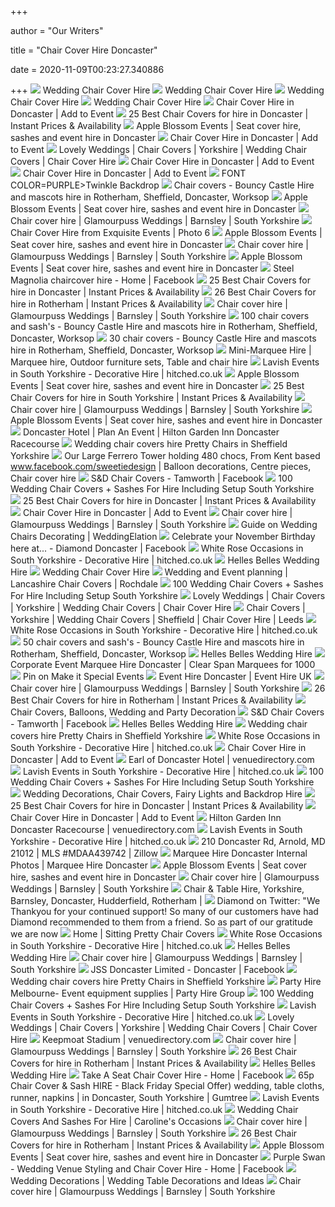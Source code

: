 +++
        
author = "Our Writers"
        
title = "Chair Cover Hire Doncaster"
        
date = 2020-11-09T00:23:27.340886
        
+++
[ ![](http://www.bow-belles.com/old%20website/Doncaster%20Race%20Course/images/Chair%20Cover%20Hire%20Doncaster%20(2)_JPG.jpg)](http://www.bow-belles.com/old%20website/Doncaster%20Race%20Course/images/Chair%20Cover%20Hire%20Doncaster%20(2)_JPG.jpg) Wedding Chair Cover Hire
[ ![](http://www.bow-belles.com/old%20website/Doncaster%20Race%20Course/images/Chair%20Cover%20Hire%20Doncaster%20(4)_JPG.jpg)](http://www.bow-belles.com/old%20website/Doncaster%20Race%20Course/images/Chair%20Cover%20Hire%20Doncaster%20(4)_JPG.jpg) Wedding Chair Cover Hire
[ ![](http://www.bow-belles.com/old%20website/Doncaster%20Race%20Course/images/Chair%20Cover%20Hire%20Doncaster%20(5)_JPG.jpg)](http://www.bow-belles.com/old%20website/Doncaster%20Race%20Course/images/Chair%20Cover%20Hire%20Doncaster%20(5)_JPG.jpg) Wedding Chair Cover Hire
[ ![](http://www.bow-belles.com/old%20website/Doncaster%20Race%20Course/images/Chair%20Cover%20Hire%20Doncaster_JPG.jpg)](http://www.bow-belles.com/old%20website/Doncaster%20Race%20Course/images/Chair%20Cover%20Hire%20Doncaster_JPG.jpg) Wedding Chair Cover Hire
[ ![](https://www.addtoevent.co.uk/sites/default/files/styles/one-fourth/public/user/565117/supplier/images/b7d539fa-757c-4b99-8f60-2c14e4f71b1c.jpeg)](https://www.addtoevent.co.uk/sites/default/files/styles/one-fourth/public/user/565117/supplier/images/b7d539fa-757c-4b99-8f60-2c14e4f71b1c.jpeg) Chair Cover Hire in Doncaster | Add to Event
[ ![](https://img.poptop.uk.com/x/uploads/917a14b850f7430f8ec03ec086e77cd4.jpg?w=196&h=196&format=jpeg&jpeg.quality=60&f.sharpen=15&mode=crop)](https://img.poptop.uk.com/x/uploads/917a14b850f7430f8ec03ec086e77cd4.jpg?w=196&h=196&format=jpeg&jpeg.quality=60&f.sharpen=15&mode=crop) 25 Best Chair Covers for hire in Doncaster | Instant Prices & Availability
[ ![](http://www.appleblossomevents.co.uk/wp-content/themes/apple-blossom-events/images/slides/slide-1.png)](http://www.appleblossomevents.co.uk/wp-content/themes/apple-blossom-events/images/slides/slide-1.png) Apple Blossom Events | Seat cover hire, sashes and event hire in Doncaster
[ ![](https://www.addtoevent.co.uk/sites/default/files/styles/one-fourth/public/user/643061/supplier/images/20180511_191237.jpg)](https://www.addtoevent.co.uk/sites/default/files/styles/one-fourth/public/user/643061/supplier/images/20180511_191237.jpg) Chair Cover Hire in Doncaster | Add to Event
[ ![](https://sites.create-cdn.net/siteimages/29/5/3/295378/5312699.jpg)](https://sites.create-cdn.net/siteimages/29/5/3/295378/5312699.jpg) Lovely Weddings | Chair Covers | Yorkshire | Wedding Chair Covers | Chair  Cover Hire
[ ![](https://www.addtoevent.co.uk/sites/default/files/styles/one-fourth/public/user/732339/supplier/images/chair_covers.png)](https://www.addtoevent.co.uk/sites/default/files/styles/one-fourth/public/user/732339/supplier/images/chair_covers.png) Chair Cover Hire in Doncaster | Add to Event
[ ![](https://www.addtoevent.co.uk/sites/default/files/styles/one-fourth/public/user/477876/supplier/images/20190618_133400.jpg)](https://www.addtoevent.co.uk/sites/default/files/styles/one-fourth/public/user/477876/supplier/images/20190618_133400.jpg) Chair Cover Hire in Doncaster | Add to Event
[ ![](http://d121tcdkpp02p4.cloudfront.net/clim/92122/logo/covers.jpg)](http://d121tcdkpp02p4.cloudfront.net/clim/92122/logo/covers.jpg) FONT COLOR=PURPLE>Twinkle Backdrop
[ ![](https://bouncycastlenetwork-res.cloudinary.com/image/upload/f_auto,q_auto,c_limit,w_1000/823896b6bffe17ec38b457ef0a36c6d8)](https://bouncycastlenetwork-res.cloudinary.com/image/upload/f_auto,q_auto,c_limit,w_1000/823896b6bffe17ec38b457ef0a36c6d8) Chair covers - Bouncy Castle Hire and mascots hire in Rotherham, Sheffield,  Doncaster, Worksop
[ ![](http://www.appleblossomevents.co.uk/wp-content/themes/apple-blossom-events/images/slides/slide-2.png)](http://www.appleblossomevents.co.uk/wp-content/themes/apple-blossom-events/images/slides/slide-2.png) Apple Blossom Events | Seat cover hire, sashes and event hire in Doncaster
[ ![](https://static.wixstatic.com/media/5a626d_8411e47d74da4ca7a983d52c1d85efe6~mv2_d_2560_1440_s_2.jpg)](https://static.wixstatic.com/media/5a626d_8411e47d74da4ca7a983d52c1d85efe6~mv2_d_2560_1440_s_2.jpg) Chair cover hire | Glamourpuss Weddings | Barnsley | South Yorkshire
[ ![](https://cdn0.weddingwire.co.uk/emp/fotos/5/5/1/2/dsc05836_4_105512.jpg)](https://cdn0.weddingwire.co.uk/emp/fotos/5/5/1/2/dsc05836_4_105512.jpg) Chair Cover Hire from Exquisite Events | Photo 6
[ ![](http://www.appleblossomevents.co.uk/wp-content/uploads/2014/08/IMG_40781.jpg)](http://www.appleblossomevents.co.uk/wp-content/uploads/2014/08/IMG_40781.jpg) Apple Blossom Events | Seat cover hire, sashes and event hire in Doncaster
[ ![](https://static.wixstatic.com/media/5a626d_8281538ee370448cb552ad0eb50a6733~mv2_d_3872_2592_s_4_2.jpg)](https://static.wixstatic.com/media/5a626d_8281538ee370448cb552ad0eb50a6733~mv2_d_3872_2592_s_4_2.jpg) Chair cover hire | Glamourpuss Weddings | Barnsley | South Yorkshire
[ ![](http://www.appleblossomevents.co.uk/wp-content/uploads/2014/08/IMG_40871.jpg)](http://www.appleblossomevents.co.uk/wp-content/uploads/2014/08/IMG_40871.jpg) Apple Blossom Events | Seat cover hire, sashes and event hire in Doncaster
[ ![](https://lookaside.fbsbx.com/lookaside/crawler/media/?media_id=153040331407728)](https://lookaside.fbsbx.com/lookaside/crawler/media/?media_id=153040331407728) Steel Magnolia chaircover hire - Home | Facebook
[ ![](https://img.poptop.uk.com/x/uploads/216cd0dfcf3a48d8bd140ccb8bacd149.jpeg?w=196&h=196&format=jpeg&jpeg.quality=60&f.sharpen=15&mode=crop)](https://img.poptop.uk.com/x/uploads/216cd0dfcf3a48d8bd140ccb8bacd149.jpeg?w=196&h=196&format=jpeg&jpeg.quality=60&f.sharpen=15&mode=crop) 25 Best Chair Covers for hire in Doncaster | Instant Prices & Availability
[ ![](https://img.poptop.uk.com/x/uploads/b1bf2b44b5004b69abd8c0dec71c28f2.jpeg?w=196&h=196&format=jpeg&jpeg.quality=60&f.sharpen=15&mode=crop)](https://img.poptop.uk.com/x/uploads/b1bf2b44b5004b69abd8c0dec71c28f2.jpeg?w=196&h=196&format=jpeg&jpeg.quality=60&f.sharpen=15&mode=crop) 26 Best Chair Covers for hire in Rotherham | Instant Prices & Availability
[ ![](https://static.wixstatic.com/media/5a626d_fe41f95aa8d84894b33f99e127ff8fe4~mv2_d_2560_1440_s_2.jpg)](https://static.wixstatic.com/media/5a626d_fe41f95aa8d84894b33f99e127ff8fe4~mv2_d_2560_1440_s_2.jpg) Chair cover hire | Glamourpuss Weddings | Barnsley | South Yorkshire
[ ![](https://bouncycastlenetwork-res.cloudinary.com/image/upload/f_auto,q_auto,c_limit,w_1000/9a25fe9b7f944c2e9bd58611211682de)](https://bouncycastlenetwork-res.cloudinary.com/image/upload/f_auto,q_auto,c_limit,w_1000/9a25fe9b7f944c2e9bd58611211682de) 100 chair covers and sash's - Bouncy Castle Hire and mascots hire in  Rotherham, Sheffield, Doncaster, Worksop
[ ![](https://bouncycastlenetwork-res.cloudinary.com/image/upload/f_auto,q_auto,c_limit,w_1000/88e010f63f3c4b304a65d6f99f263f45)](https://bouncycastlenetwork-res.cloudinary.com/image/upload/f_auto,q_auto,c_limit,w_1000/88e010f63f3c4b304a65d6f99f263f45) 30 chair covers - Bouncy Castle Hire and mascots hire in Rotherham,  Sheffield, Doncaster, Worksop
[ ![](https://i.pinimg.com/originals/c9/bf/f4/c9bff40411c3d1fe24707190bbbd3f63.jpg)](https://i.pinimg.com/originals/c9/bf/f4/c9bff40411c3d1fe24707190bbbd3f63.jpg) Mini-Marquee Hire | Marquee hire, Outdoor furniture sets, Table and chair  hire
[ ![](https://cdn0.hitched.co.uk/emp/fotos/8/4/9/5/Polyester%20chair%20covers.jpg)](https://cdn0.hitched.co.uk/emp/fotos/8/4/9/5/Polyester%20chair%20covers.jpg) Lavish Events in South Yorkshire - Decorative Hire | hitched.co.uk
[ ![](http://www.appleblossomevents.co.uk/wp-content/uploads/2014/06/IMG_2685.jpg)](http://www.appleblossomevents.co.uk/wp-content/uploads/2014/06/IMG_2685.jpg) Apple Blossom Events | Seat cover hire, sashes and event hire in Doncaster
[ ![](https://d118rjmjhbvwtc.cloudfront.net/uploads/3b567173adcd42b7a12039a571630cac.jpg)](https://d118rjmjhbvwtc.cloudfront.net/uploads/3b567173adcd42b7a12039a571630cac.jpg) 25 Best Chair Covers for hire in South Yorkshire | Instant Prices &  Availability
[ ![](https://static.wixstatic.com/media/5a626d_cdd04aaa55694fa7a88925eb8e2a031a~mv2_d_2560_1440_s_2.jpg)](https://static.wixstatic.com/media/5a626d_cdd04aaa55694fa7a88925eb8e2a031a~mv2_d_2560_1440_s_2.jpg) Chair cover hire | Glamourpuss Weddings | Barnsley | South Yorkshire
[ ![](http://www.appleblossomevents.co.uk/wp-content/uploads/2014/06/IMG_2831-300x225.jpg)](http://www.appleblossomevents.co.uk/wp-content/uploads/2014/06/IMG_2831-300x225.jpg) Apple Blossom Events | Seat cover hire, sashes and event hire in Doncaster
[ ![](https://hiltongardeninn3.hilton.com/resources/media/gi/DSADRGI/en_US/img/shared/full_page_image_gallery/main/GI_roundtables01_17_698x390_FitToBoxSmallDimension_Center.jpg)](https://hiltongardeninn3.hilton.com/resources/media/gi/DSADRGI/en_US/img/shared/full_page_image_gallery/main/GI_roundtables01_17_698x390_FitToBoxSmallDimension_Center.jpg) Doncaster Hotel | Plan An Event | Hilton Garden Inn Doncaster Racecourse
[ ![](https://webzoom.freewebs.com/prettychairs/images/gallery_2.jpg)](https://webzoom.freewebs.com/prettychairs/images/gallery_2.jpg) Wedding chair covers hire Pretty Chairs in Sheffield Yorkshire
[ ![](https://i.pinimg.com/originals/73/41/58/734158a3fc132447c78d34da755ee662.jpg)](https://i.pinimg.com/originals/73/41/58/734158a3fc132447c78d34da755ee662.jpg) Our Large Ferrero Tower holding 480 chocs, From Kent based  www.facebook.com/sweetiedesign | Balloon decorations, Centre pieces, Chair  cover hire
[ ![](https://lookaside.fbsbx.com/lookaside/crawler/media/?media_id=173286939517447)](https://lookaside.fbsbx.com/lookaside/crawler/media/?media_id=173286939517447) S&D Chair Covers - Tamworth | Facebook
[ ![](http://weddingchaircover.org/image/100-Wedding-chair-covers-sashes-for-hire-including-setup-South-Yorkshire-02-dj.jpg)](http://weddingchaircover.org/image/100-Wedding-chair-covers-sashes-for-hire-including-setup-South-Yorkshire-02-dj.jpg) 100 Wedding Chair Covers + Sashes For Hire Including Setup South Yorkshire
[ ![](https://img.poptop.uk.com/x/uploads/c09525295a734ea0acfee1077417992c.jpg?w=196&h=196&format=jpeg&jpeg.quality=60&f.sharpen=15&mode=crop)](https://img.poptop.uk.com/x/uploads/c09525295a734ea0acfee1077417992c.jpg?w=196&h=196&format=jpeg&jpeg.quality=60&f.sharpen=15&mode=crop) 25 Best Chair Covers for hire in Doncaster | Instant Prices & Availability
[ ![](https://www.addtoevent.co.uk/sites/default/files/styles/one-fourth/public/user/786743/supplier/images/dsc_1526edited.jpg)](https://www.addtoevent.co.uk/sites/default/files/styles/one-fourth/public/user/786743/supplier/images/dsc_1526edited.jpg) Chair Cover Hire in Doncaster | Add to Event
[ ![](https://static.wixstatic.com/media/5a626d_359582496406428b8aa2a5e538f4dafc~mv2_d_4032_3024_s_4_2.jpg)](https://static.wixstatic.com/media/5a626d_359582496406428b8aa2a5e538f4dafc~mv2_d_4032_3024_s_4_2.jpg) Chair cover hire | Glamourpuss Weddings | Barnsley | South Yorkshire
[ ![](https://www.weddingelation.com/wp-content/gallery/Wedding-chairs/Orange-Wedding-Reception-HELP--Need-Chair-Covers.jpg)](https://www.weddingelation.com/wp-content/gallery/Wedding-chairs/Orange-Wedding-Reception-HELP--Need-Chair-Covers.jpg) Guide on Wedding Chairs Decorating | WeddingElation
[ ![](https://lookaside.fbsbx.com/lookaside/crawler/media/?media_id=1648990411932214)](https://lookaside.fbsbx.com/lookaside/crawler/media/?media_id=1648990411932214) Celebrate your November Birthday here at... - Diamond Doncaster | Facebook
[ ![](https://cdn0.hitched.co.uk/emp/fotos/6/2/5/4/Table-deocr.gif)](https://cdn0.hitched.co.uk/emp/fotos/6/2/5/4/Table-deocr.gif) White Rose Occasions in South Yorkshire - Decorative Hire | hitched.co.uk
[ ![](http://www.hellesbellesweddinghire.co.uk/resources/weddings/2018_11_10_Becki_Norton/20181110_111447%20x.jpg)](http://www.hellesbellesweddinghire.co.uk/resources/weddings/2018_11_10_Becki_Norton/20181110_111447%20x.jpg) Helles Belles Wedding Hire
[ ![](http://www.bow-belles.com/old%20website/Images/Chair%20Cover%20Hire%20Doncaster.gif)](http://www.bow-belles.com/old%20website/Images/Chair%20Cover%20Hire%20Doncaster.gif) Wedding Chair Cover Hire
[ ![](https://static.wixstatic.com/media/20d3c0_c44071d5aa1f41418ece5125229a3758~mv2.jpg/v1/fill/w_320,h_424,al_c,q_80,usm_0.66_1.00_0.01/white%20lace.webp)](https://static.wixstatic.com/media/20d3c0_c44071d5aa1f41418ece5125229a3758~mv2.jpg/v1/fill/w_320,h_424,al_c,q_80,usm_0.66_1.00_0.01/white%20lace.webp) Wedding and Event planning | Lancashire Chair Covers | Rochdale
[ ![](http://weddingchaircover.org/image/100-Wedding-chair-covers-sashes-for-hire-including-setup-South-Yorkshire-01-ah.jpg)](http://weddingchaircover.org/image/100-Wedding-chair-covers-sashes-for-hire-including-setup-South-Yorkshire-01-ah.jpg) 100 Wedding Chair Covers + Sashes For Hire Including Setup South Yorkshire
[ ![](https://sites.create-cdn.net/siteimages/29/5/3/295378/logos/7422748.jpg?1382041809)](https://sites.create-cdn.net/siteimages/29/5/3/295378/logos/7422748.jpg?1382041809) Lovely Weddings | Chair Covers | Yorkshire | Wedding Chair Covers | Chair  Cover Hire
[ ![](https://sites.create-cdn.net/siteimages/29/5/3/295378/17/2/6/17268916/720x960.jpg?1554632504)](https://sites.create-cdn.net/siteimages/29/5/3/295378/17/2/6/17268916/720x960.jpg?1554632504) Chair Covers | Yorkshire | Wedding Chair Covers | Sheffield | Chair Cover  Hire | Leeds
[ ![](https://cdn0.hitched.co.uk/emp/fotos/6/2/5/4/Top-table-Decor.gif)](https://cdn0.hitched.co.uk/emp/fotos/6/2/5/4/Top-table-Decor.gif) White Rose Occasions in South Yorkshire - Decorative Hire | hitched.co.uk
[ ![](https://bouncycastlenetwork-res.cloudinary.com/image/upload/f_auto,q_auto,c_limit,w_1000/280c9cdc5208817cfdbec70e3adbce35)](https://bouncycastlenetwork-res.cloudinary.com/image/upload/f_auto,q_auto,c_limit,w_1000/280c9cdc5208817cfdbec70e3adbce35) 50 chair covers and sash's - Bouncy Castle Hire and mascots hire in  Rotherham, Sheffield, Doncaster, Worksop
[ ![](http://www.hellesbellesweddinghire.co.uk/resources/weddings/2018_9_28__Hellaby_Kia_Deakes/20180928_072331%20x.jpg)](http://www.hellesbellesweddinghire.co.uk/resources/weddings/2018_9_28__Hellaby_Kia_Deakes/20180928_072331%20x.jpg) Helles Belles Wedding Hire
[ ![](https://www.marqueehiredoncaster.co.uk/wp-content/uploads/2019/07/marquee-hire-maharaja-marquees-great-gtsby-event.jpg)](https://www.marqueehiredoncaster.co.uk/wp-content/uploads/2019/07/marquee-hire-maharaja-marquees-great-gtsby-event.jpg) Corporate Event Marquee Hire Doncaster | Clear Span Marquees for 1000
[ ![](https://i.pinimg.com/originals/ca/0a/15/ca0a15d2cba01ca1ec419a358b170de2.jpg)](https://i.pinimg.com/originals/ca/0a/15/ca0a15d2cba01ca1ec419a358b170de2.jpg) Pin on Make it Special Events
[ ![](https://eventhireuk.com/uploads/page/thumbnails/hire-event-furniture49.jpg)](https://eventhireuk.com/uploads/page/thumbnails/hire-event-furniture49.jpg) Event Hire Doncaster | Event Hire UK
[ ![](https://static.wixstatic.com/media/5a626d_1546aafa1e6d474e8f397f85888e60d2~mv2_d_3872_2592_s_4_2.jpg)](https://static.wixstatic.com/media/5a626d_1546aafa1e6d474e8f397f85888e60d2~mv2_d_3872_2592_s_4_2.jpg) Chair cover hire | Glamourpuss Weddings | Barnsley | South Yorkshire
[ ![](https://img.poptop.uk.com/x/uploads/6c75ed3844fb4a3ab3846773c8f54d96.jpg?w=196&h=196&format=jpeg&jpeg.quality=60&f.sharpen=15&mode=crop)](https://img.poptop.uk.com/x/uploads/6c75ed3844fb4a3ab3846773c8f54d96.jpg?w=196&h=196&format=jpeg&jpeg.quality=60&f.sharpen=15&mode=crop) 26 Best Chair Covers for hire in Rotherham | Instant Prices & Availability
[ ![](http://www.yourweddingwishes.com/Images/Venue%20Decor%20Lincolnshire/Chair%20Cover%20Hire%20In%20Scunthorpe/images/Doncaster%20Race%20Course.jpg)](http://www.yourweddingwishes.com/Images/Venue%20Decor%20Lincolnshire/Chair%20Cover%20Hire%20In%20Scunthorpe/images/Doncaster%20Race%20Course.jpg) Chair Covers, Balloons, Wedding and Party Decoration
[ ![](https://lookaside.fbsbx.com/lookaside/crawler/media/?media_id=173281289518012)](https://lookaside.fbsbx.com/lookaside/crawler/media/?media_id=173281289518012) S&D Chair Covers - Tamworth | Facebook
[ ![](http://www.hellesbellesweddinghire.co.uk/resources/weddings/2018_12_27_Trudy_Weir_Kings_Croft_Pontefract/20181227_104035%20x.jpg)](http://www.hellesbellesweddinghire.co.uk/resources/weddings/2018_12_27_Trudy_Weir_Kings_Croft_Pontefract/20181227_104035%20x.jpg) Helles Belles Wedding Hire
[ ![](https://webzoom.freewebs.com/prettychairs/images/Aston_Hall_16.JPG)](https://webzoom.freewebs.com/prettychairs/images/Aston_Hall_16.JPG) Wedding chair covers hire Pretty Chairs in Sheffield Yorkshire
[ ![](https://cdn0.hitched.co.uk/emp/fotos/6/2/5/4/chair03.jpeg)](https://cdn0.hitched.co.uk/emp/fotos/6/2/5/4/chair03.jpeg) White Rose Occasions in South Yorkshire - Decorative Hire | hitched.co.uk
[ ![](https://www.addtoevent.co.uk/sites/default/files/styles/one-fourth/public/user/615314/supplier/images/20180514181821.png)](https://www.addtoevent.co.uk/sites/default/files/styles/one-fourth/public/user/615314/supplier/images/20180514181821.png) Chair Cover Hire in Doncaster | Add to Event
[ ![](https://images.venuedirectory.com/images/venues/1828/1828_28kbsundmmsj.jpg?width=900)](https://images.venuedirectory.com/images/venues/1828/1828_28kbsundmmsj.jpg?width=900) Earl of Doncaster Hotel | venuedirectory.com
[ ![](https://cdn0.hitched.co.uk/emp/fotos/8/4/9/5/Polyester%20covers%20with%20pink%20sashes.jpg)](https://cdn0.hitched.co.uk/emp/fotos/8/4/9/5/Polyester%20covers%20with%20pink%20sashes.jpg) Lavish Events in South Yorkshire - Decorative Hire | hitched.co.uk
[ ![](http://weddingchaircover.org/image/100-Wedding-chair-covers-sashes-for-hire-including-setup-South-Yorkshire-03-bt.jpg)](http://weddingchaircover.org/image/100-Wedding-chair-covers-sashes-for-hire-including-setup-South-Yorkshire-03-bt.jpg) 100 Wedding Chair Covers + Sashes For Hire Including Setup South Yorkshire
[ ![](https://www.addalittlesparkle.com/img/section1.png)](https://www.addalittlesparkle.com/img/section1.png) Wedding Decorations, Chair Covers, Fairy Lights and Backdrop Hire
[ ![](https://d118rjmjhbvwtc.cloudfront.net/uploads/e8768ada4d5c4b48bf7745e9b5894c90.jpg)](https://d118rjmjhbvwtc.cloudfront.net/uploads/e8768ada4d5c4b48bf7745e9b5894c90.jpg) 25 Best Chair Covers for hire in Doncaster | Instant Prices & Availability
[ ![](https://www.addtoevent.co.uk/sites/default/files/styles/one-fourth/public/user/814152/supplier/images/053-dream-hire-print.jpg)](https://www.addtoevent.co.uk/sites/default/files/styles/one-fourth/public/user/814152/supplier/images/053-dream-hire-print.jpg) Chair Cover Hire in Doncaster | Add to Event
[ ![](https://images.venuedirectory.com/images/venues/87438/87438_endj5ubzwixu.jpg?width=900)](https://images.venuedirectory.com/images/venues/87438/87438_endj5ubzwixu.jpg?width=900) Hilton Garden Inn Doncaster Racecourse | venuedirectory.com
[ ![](https://cdn0.hitched.co.uk/emp/fotos/8/4/9/5/Spandex%20covers%20with%20gold%20sashes.jpg)](https://cdn0.hitched.co.uk/emp/fotos/8/4/9/5/Spandex%20covers%20with%20gold%20sashes.jpg) Lavish Events in South Yorkshire - Decorative Hire | hitched.co.uk
[ ![](https://photos.zillowstatic.com/fp/211ea820d1e8c0c4bc8cfa72540860f2-cc_ft_1536.jpg)](https://photos.zillowstatic.com/fp/211ea820d1e8c0c4bc8cfa72540860f2-cc_ft_1536.jpg) 210 Doncaster Rd, Arnold, MD 21012 | MLS #MDAA439742 | Zillow
[ ![](https://www.marqueehiredoncaster.co.uk/wp-content/uploads/2019/08/marquee-tables-and-chairs-yorkshire-1.jpg)](https://www.marqueehiredoncaster.co.uk/wp-content/uploads/2019/08/marquee-tables-and-chairs-yorkshire-1.jpg) Marquee Hire Doncaster Internal Photos | Marquee Hire Doncaster
[ ![](http://www.appleblossomevents.co.uk/wp-content/uploads/2014/08/IMG_40641.jpg)](http://www.appleblossomevents.co.uk/wp-content/uploads/2014/08/IMG_40641.jpg) Apple Blossom Events | Seat cover hire, sashes and event hire in Doncaster
[ ![](https://static.wixstatic.com/media/5a626d_635486437ff14f9480b2e314b1991dd1~mv2_d_2560_1440_s_2.jpg)](https://static.wixstatic.com/media/5a626d_635486437ff14f9480b2e314b1991dd1~mv2_d_2560_1440_s_2.jpg) Chair cover hire | Glamourpuss Weddings | Barnsley | South Yorkshire
[ ![](https://www.chairandtablehireyorkshire.co.uk/images/chair-and-table-hire-yorkshire-logo.jpg)](https://www.chairandtablehireyorkshire.co.uk/images/chair-and-table-hire-yorkshire-logo.jpg) Chair & Table Hire, Yorkshire, Barnsley, Doncaster, Hudderfield, Rotherham |
[ ![](https://pbs.twimg.com/media/DxsK8NXWsAM_oRv.jpg:large)](https://pbs.twimg.com/media/DxsK8NXWsAM_oRv.jpg:large) Diamond on Twitter: "We Thankyou for your continued support! So many of our  customers have had Diamond recommended to them from a friend. So as part of  our gratitude we are now
[ ![](http://sittingprettychaircovers.co.uk/wp-content/uploads/Dev-Arms-Civil-1024x577.jpg)](http://sittingprettychaircovers.co.uk/wp-content/uploads/Dev-Arms-Civil-1024x577.jpg) Home | Sitting Pretty Chair Covers
[ ![](https://cdn0.hitched.co.uk/emp/fotos/6/2/5/4/Sashes.gif)](https://cdn0.hitched.co.uk/emp/fotos/6/2/5/4/Sashes.gif) White Rose Occasions in South Yorkshire - Decorative Hire | hitched.co.uk
[ ![](http://www.hellesbellesweddinghire.co.uk/resources/weddings/2018_12_27_Trudy_Weir_Kings_Croft_Pontefract/20181227_104102%20x.jpg)](http://www.hellesbellesweddinghire.co.uk/resources/weddings/2018_12_27_Trudy_Weir_Kings_Croft_Pontefract/20181227_104102%20x.jpg) Helles Belles Wedding Hire
[ ![](https://static.wixstatic.com/media/5a626d_3edadea220904d5a982746c980c2797c~mv2_d_3872_2592_s_4_2.jpg)](https://static.wixstatic.com/media/5a626d_3edadea220904d5a982746c980c2797c~mv2_d_3872_2592_s_4_2.jpg) Chair cover hire | Glamourpuss Weddings | Barnsley | South Yorkshire
[ ![](https://lookaside.fbsbx.com/lookaside/crawler/media/?media_id=940912662644634)](https://lookaside.fbsbx.com/lookaside/crawler/media/?media_id=940912662644634) JSS Doncaster Limited - Doncaster | Facebook
[ ![](https://webzoom.freewebs.com/prettychairs/images/banner_final.gif)](https://webzoom.freewebs.com/prettychairs/images/banner_final.gif) Wedding chair covers hire Pretty Chairs in Sheffield Yorkshire
[ ![](https://nitrocdn.com/iLGVEhNmIklSHmRjhWxCVjgRmorMUCRW/assets/static/optimized/rev-9f3fe38/wp-content/uploads/2020/01/Melbourne-Locations.jpg)](https://nitrocdn.com/iLGVEhNmIklSHmRjhWxCVjgRmorMUCRW/assets/static/optimized/rev-9f3fe38/wp-content/uploads/2020/01/Melbourne-Locations.jpg) Party Hire Melbourne- Event equipment supplies | Party Hire Group
[ ![](http://weddingchaircover.org/image/100-Wedding-chair-covers-sashes-for-hire-including-setup-South-Yorkshire-04-xuo.jpg)](http://weddingchaircover.org/image/100-Wedding-chair-covers-sashes-for-hire-including-setup-South-Yorkshire-04-xuo.jpg) 100 Wedding Chair Covers + Sashes For Hire Including Setup South Yorkshire
[ ![](https://cdn0.hitched.co.uk/emp/fotos/8/4/9/5/Covers%20with%20olive%20green%20sashes.jpg)](https://cdn0.hitched.co.uk/emp/fotos/8/4/9/5/Covers%20with%20olive%20green%20sashes.jpg) Lavish Events in South Yorkshire - Decorative Hire | hitched.co.uk
[ ![](https://sites.create-cdn.net/siteimages/29/5/3/295378/17/2/6/17268904/500x500.jpg?1554632386)](https://sites.create-cdn.net/siteimages/29/5/3/295378/17/2/6/17268904/500x500.jpg?1554632386) Lovely Weddings | Chair Covers | Yorkshire | Wedding Chair Covers | Chair  Cover Hire
[ ![](https://images.venuedirectory.com/images/venues/22590/22590_dlbulosrbpgw.jpg?width=900)](https://images.venuedirectory.com/images/venues/22590/22590_dlbulosrbpgw.jpg?width=900) Keepmoat Stadium | venuedirectory.com
[ ![](https://static.wixstatic.com/media/5a626d_ce1ed4427caf434e9133c1aba93e42b3~mv2_d_3872_2592_s_4_2.jpg)](https://static.wixstatic.com/media/5a626d_ce1ed4427caf434e9133c1aba93e42b3~mv2_d_3872_2592_s_4_2.jpg) Chair cover hire | Glamourpuss Weddings | Barnsley | South Yorkshire
[ ![](https://img.poptop.uk.com/x/uploads/87ae5ad7c10a4b5291b660bfb666633a.jpg?w=196&h=196&format=jpeg&jpeg.quality=60&f.sharpen=15&mode=crop)](https://img.poptop.uk.com/x/uploads/87ae5ad7c10a4b5291b660bfb666633a.jpg?w=196&h=196&format=jpeg&jpeg.quality=60&f.sharpen=15&mode=crop) 26 Best Chair Covers for hire in Rotherham | Instant Prices & Availability
[ ![](http://www.hellesbellesweddinghire.co.uk/resources/weddings/2018_12_27_Trudy_Weir_Kings_Croft_Pontefract/20181227_104003%20x.jpg)](http://www.hellesbellesweddinghire.co.uk/resources/weddings/2018_12_27_Trudy_Weir_Kings_Croft_Pontefract/20181227_104003%20x.jpg) Helles Belles Wedding Hire
[ ![](https://lookaside.fbsbx.com/lookaside/crawler/media/?media_id=642985479082894)](https://lookaside.fbsbx.com/lookaside/crawler/media/?media_id=642985479082894) Take A Seat Chair Cover Hire - Home | Facebook
[ ![](https://i.ebayimg.com/00/s/ODkyWDc1MA==/z/P5AAAOSwnhddwtmM/$_86.JPG)](https://i.ebayimg.com/00/s/ODkyWDc1MA==/z/P5AAAOSwnhddwtmM/$_86.JPG) 65p Chair Cover & Sash HIRE - Black Friday Special Offer) wedding, table  cloths, runner, napkins | in Doncaster, South Yorkshire | Gumtree
[ ![](https://cdn0.hitched.co.uk/emp/fotos/8/4/9/5/Spandex%20covers%20with%20plum%20sashes.jpg)](https://cdn0.hitched.co.uk/emp/fotos/8/4/9/5/Spandex%20covers%20with%20plum%20sashes.jpg) Lavish Events in South Yorkshire - Decorative Hire | hitched.co.uk
[ ![](https://carolinesoccasions.co.uk/wp-content/uploads/2019/10/IMG_5998.jpg)](https://carolinesoccasions.co.uk/wp-content/uploads/2019/10/IMG_5998.jpg) Wedding Chair Covers And Sashes For Hire | Caroline's Occasions
[ ![](https://static.wixstatic.com/media/5a626d_2adc9c7d9de44ede8c49005ed2dfac6f~mv2_d_3872_2592_s_4_2.jpg)](https://static.wixstatic.com/media/5a626d_2adc9c7d9de44ede8c49005ed2dfac6f~mv2_d_3872_2592_s_4_2.jpg) Chair cover hire | Glamourpuss Weddings | Barnsley | South Yorkshire
[ ![](https://img.poptop.uk.com/x/uploads/f66c397208a64cb0bde046fa7602e887.jpg?w=196&h=196&format=jpeg&jpeg.quality=60&f.sharpen=15&mode=crop)](https://img.poptop.uk.com/x/uploads/f66c397208a64cb0bde046fa7602e887.jpg?w=196&h=196&format=jpeg&jpeg.quality=60&f.sharpen=15&mode=crop) 26 Best Chair Covers for hire in Rotherham | Instant Prices & Availability
[ ![](http://www.appleblossomevents.co.uk/wp-content/uploads/2014/08/IMG_40571-150x150.jpg)](http://www.appleblossomevents.co.uk/wp-content/uploads/2014/08/IMG_40571-150x150.jpg) Apple Blossom Events | Seat cover hire, sashes and event hire in Doncaster
[ ![](https://lookaside.fbsbx.com/lookaside/crawler/media/?media_id=2740287976007967)](https://lookaside.fbsbx.com/lookaside/crawler/media/?media_id=2740287976007967) Purple Swan - Wedding Venue Styling and Chair Cover Hire - Home | Facebook
[ ![](https://images.easyweddings.co.uk/s3/ew-image-global/Test/ImageUploader/crop-8cad4ea6-fe1f-f8ac-3406-a59c129dc6aabb0284b5-be3d-4110-a7e6-d9bbeb073be5.jpg?quality=80&format=jpg&mode=crop&width=400&height=240)](https://images.easyweddings.co.uk/s3/ew-image-global/Test/ImageUploader/crop-8cad4ea6-fe1f-f8ac-3406-a59c129dc6aabb0284b5-be3d-4110-a7e6-d9bbeb073be5.jpg?quality=80&format=jpg&mode=crop&width=400&height=240) Wedding Decorations | Wedding Table Decorations and Ideas
[ ![](https://static.wixstatic.com/media/5a626d_2a14305ee8e24a32b0dc4a5fef158220~mv2_d_3872_2592_s_4_2.jpg)](https://static.wixstatic.com/media/5a626d_2a14305ee8e24a32b0dc4a5fef158220~mv2_d_3872_2592_s_4_2.jpg) Chair cover hire | Glamourpuss Weddings | Barnsley | South Yorkshire
